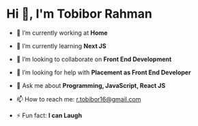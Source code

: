 
<h1 style="color:blue, font-size: 25px;">Hi 👋, I'm Tobibor Rahman</h1>


- 🔭 I’m currently working at **Home**
- 🌱 I’m currently learning **Next JS**
- 👯 I’m looking to collaborate on **Front End Development**

- 🤔 I’m looking for help with **Placement as Front End Developer**

- 💬 Ask me about **Programming, JavaScript, React JS**

- 📫 How to reach me: <span style="color:blue;">r.tobibor16@gmail.com</span>

- ⚡ Fun fact: **I can Laugh**

